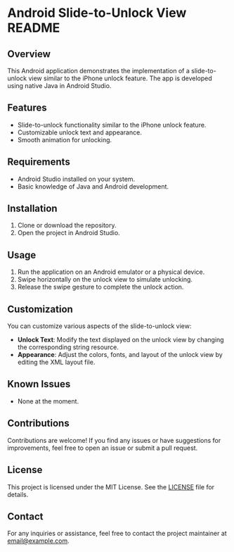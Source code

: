 # Android Slide-to-Unlock View README

## Overview

This Android application demonstrates the implementation of a slide-to-unlock view similar to the iPhone unlock feature. The app is developed using native Java in Android Studio.

## Features

- Slide-to-unlock functionality similar to the iPhone unlock feature.
- Customizable unlock text and appearance.
- Smooth animation for unlocking.

## Requirements

- Android Studio installed on your system.
- Basic knowledge of Java and Android development.

## Installation

1. Clone or download the repository.
2. Open the project in Android Studio.

## Usage

1. Run the application on an Android emulator or a physical device.
2. Swipe horizontally on the unlock view to simulate unlocking.
3. Release the swipe gesture to complete the unlock action.

## Customization

You can customize various aspects of the slide-to-unlock view:

- **Unlock Text**: Modify the text displayed on the unlock view by changing the corresponding string resource.
- **Appearance**: Adjust the colors, fonts, and layout of the unlock view by editing the XML layout file.

## Known Issues

- None at the moment.

## Contributions

Contributions are welcome! If you find any issues or have suggestions for improvements, feel free to open an issue or submit a pull request.

## License

This project is licensed under the MIT License. See the [LICENSE](LICENSE) file for details.

## Contact

For any inquiries or assistance, feel free to contact the project maintainer at [email@example.com](mailto:orestis_94@hotmail.com).

